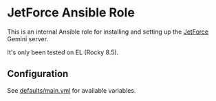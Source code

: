 # JetForce Ansible Role

This is an internal Ansible role for installing and setting up the
[JetForce](https://github.com/michael-lazar/jetforce) Gemini server.

It's only been tested on EL (Rocky 8.5).

## Configuration

See [defaults/main.yml](defaults/main.yml) for available variables.

